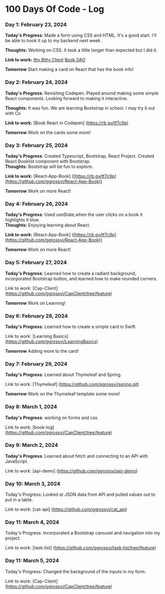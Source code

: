 # 100 Days Of Code - Log

### Day 1: February 23, 2024

**Today's Progress**: Made a form using CSS and HTML.  It's a good start.  I'll be able to hook it up to my backend next week.

**Thoughts:** Working on CSS.  It took a little longer than expected but I did it. 

**Link to work:** [Itty Bitty Client](https://github.com/ggrossvi/IttyBittyClient)
[Book DAO](https://github.com/ggrossvi/BookDaoProject)

**Tomorrow** Start making a card on React that has the book info! 


### Day 2: February 24, 2024

**Today's Progress**: Revisiting Codepen.  Played around making some simple React components.  Looking forward to making it interactive.  

**Thoughts:** It was fun. We are learning Bootstrap in school. I may try it out with Co 

**Link to work:** [Book React in Codepen] (https://rb.gy/tf7c9p)

**Tomorrow** Work on the cards some more! 

### Day 3: February 25, 2024

**Today's Progress**: Created Typescript, Bootstrap, React Project.  Created React Booklist component with Bootstrap.  
**Thoughts:** Bootstrap will be fun to explore. 

**Link to work:** [React-App-Book] ([https://rb.gy/tf7c9p](https://github.com/ggrossvi/React-App-Book))

**Tomorrow** Work on more React! 


### Day 4: February 26, 2024


**Today's Progress**: Used useState,when the user clicks on a book it highlights it blue.  
**Thoughts:** Enjoying learning about React. 

**Link to work:** [React-App-Book] ([https://rb.gy/tf7c9p](https://github.com/ggrossvi/React-App-Book))

**Tomorrow** Work on more React! 

### Day 5: February 27, 2024
**Today's Progress**: Learned how to create a radiant background, incorporated Bootstrap button, and learned how to make rounded corners.

Link to work: [Cap-Client] (https://github.com/ggrossvi/CapClient/tree/feature)

**Tomorrow** Work on Learning!  

### Day 6: February 28, 2024
**Today's Progress**: Learned how to create a simple card in Swift.

Link to work: [Learning Basics] (https://github.com/ggrossvi/LearningBasics)

**Tomorrow** Adding more to the card! 

### Day 7: February 29, 2024
**Today's Progress**: Learned about Thymeleaf and Spring.

Link to work: [Thymeleaf] (https://github.com/ggrossvi/spring.git)

**Tomorrow** Work on the Thymeleaf template some more! 

### Day 8: March 1, 2024
**Today's Progress**: working on forms and css.

Link to work: [book-log] (https://github.com/ggrossvi/CapClient/tree/feature)


### Day 9: March 2, 2024
**Today's Progress**: Learned about fetch and connecting to an API with JavaScript.

Link to work: [api-demo] (https://github.com/ggrossvi/api-demo)

### Day 10: March 3, 2024
Today's Progress: Looked at JSON data from API and pulled values out to put in a table.

Link to work: [cat-api] (https://github.com/ggrossvi/cat_api)

### Day 11: March 4, 2024
Today's Progress: Incorporated a Bootstrap carousel and navigation into my project.

Link to work: [task-list] (https://github.com/ggrossvi/task-list/tree/feature)

### Day 11: March 5, 2024
Today's Progress: Changed the background of the inputs in my form.

Link to work: [Cap-Client] (https://github.com/ggrossvi/CapClient/tree/feature)
















